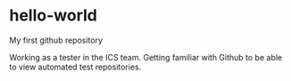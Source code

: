 # hello-world
My first github repository

Working as a tester in the ICS team. Getting familiar with Github to be able to view automated test repositories. 
